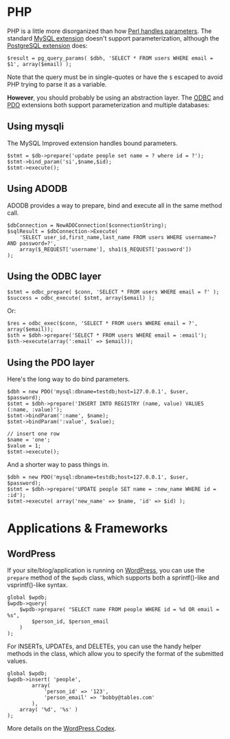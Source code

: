 PHP
===

PHP is a little more disorganized than how
[Perl handles parameters](./perl.html).
The standard [MySQL extension](http://php.net/manual/en/book.mysql.php)
doesn't support parameterization, although the
[PostgreSQL extension](http://www.php.net/manual/en/book.pgsql.php) does:

    $result = pg_query_params( $dbh, 'SELECT * FROM users WHERE email = $1', array($email) );

Note that the query must be in single-quotes or have the `$` escaped
to avoid PHP trying to parse it as a variable.

**However**, you should probably be using an abstraction layer.
The [ODBC](http://php.net/manual/en/book.uodbc.php) and
[PDO](http://www.php.net/manual/en/book.pdo.php) extensions both
support parameterization and multiple databases:

Using mysqli
------------

The MySQL Improved extension handles bound parameters.

    $stmt = $db->prepare('update people set name = ? where id = ?');
    $stmt->bind_param('si',$name,$id);
    $stmt->execute();

Using ADODB
-----------

ADODB provides a way to prepare, bind and execute all in the same method call.

    $dbConnection = NewADOConnection($connectionString);
    $sqlResult = $dbConnection->Execute(
        'SELECT user_id,first_name,last_name FROM users WHERE username=? AND password=?',
        array($_REQUEST['username'], sha1($_REQUEST['password'])
    );

Using the ODBC layer
--------------------

    $stmt = odbc_prepare( $conn, 'SELECT * FROM users WHERE email = ?' );
    $success = odbc_execute( $stmt, array($email) );

Or:

    $res = odbc_exec($conn, 'SELECT * FROM users WHERE email = ?', array($email));
    $sth = $dbh->prepare('SELECT * FROM users WHERE email = :email');
    $sth->execute(array(':email' => $email));

Using the PDO layer
-------------------

Here's the long way to do bind parameters.

    $dbh = new PDO('mysql:dbname=testdb;host=127.0.0.1', $user, $password);
    $stmt = $dbh->prepare('INSERT INTO REGISTRY (name, value) VALUES (:name, :value)');
    $stmt->bindParam(':name', $name);
    $stmt->bindParam(':value', $value);

    // insert one row
    $name = 'one';
    $value = 1;
    $stmt->execute();

And a shorter way to pass things in.

    $dbh = new PDO('mysql:dbname=testdb;host=127.0.0.1', $user, $password);
    $stmt = $dbh->prepare('UPDATE people SET name = :new_name WHERE id = :id');
    $stmt->execute( array('new_name' => $name, 'id' => $id) );

Applications & Frameworks
=========================

WordPress
---------

If your site/blog/application is running on [WordPress](http://wordpress.org), you can use the `prepare` method of the `$wpdb` class, which supports both a sprintf()-like and vsprintf()-like syntax.

    global $wpdb;
    $wpdb->query(
        $wpdb->prepare( "SELECT name FROM people WHERE id = %d OR email = %s",
            $person_id, $person_email
        )
    );

For INSERTs, UPDATEs, and DELETEs, you can use the handy helper methods in the class, which allow you to specify the format of the submitted values.

    global $wpdb;
    $wpdb->insert( 'people',
            array(
                'person_id' => '123',
                'person_email' => 'bobby@tables.com'
            ),
        array( '%d', '%s' )
    );

More details on the [WordPress Codex](http://codex.wordpress.org/Class_Reference/wpdb).
